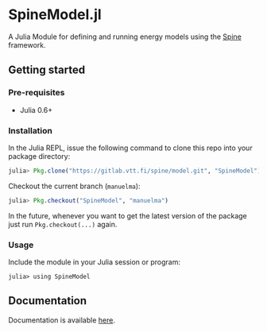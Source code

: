 # SpineModel.jl

A Julia Module for defining and running energy models using the  [Spine](http://www.spine-model.org/) framework.

## Getting started

### Pre-requisites

- Julia 0.6+

### Installation

In the Julia REPL, issue the following command to clone this repo into your package directory:

```julia
julia> Pkg.clone("https://gitlab.vtt.fi/spine/model.git", "SpineModel")
```

Checkout the current branch (`manuelma`):

```julia
julia> Pkg.checkout("SpineModel", "manuelma")
```

In the future, whenever you want to get the latest version of the package
just run `Pkg.checkout(...)` again.

### Usage

Include the module in your Julia session or program:

```
julia> using SpineModel
```

## Documentation

Documentation is available [here](docs/build/index.md).
